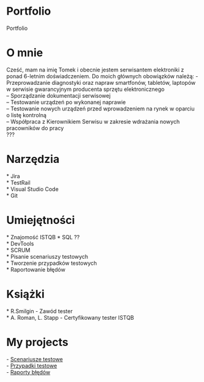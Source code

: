 # Portfolio

Portfolio

<h1>O mnie</h1>
Cześć, mam na imię Tomek i obecnie jestem serwisantem elektroniki z ponad 6-letnim doświadczeniem. Do moich głównych obowiązków należą: 
- Przeprowadzanie diagnostyki oraz napraw smartfonów, tabletów, laptopów w serwisie gwarancyjnym producenta sprzętu elektronicznego<br>
– Sporządzanie dokumentacji serwisowej <br>
– Testowanie urządzeń po wykonanej naprawie <br>
– Testowanie nowych urządzeń przed wprowadzeniem na rynek w oparciu o listę kontrolną <br>
– Współpraca z Kierownikiem Serwisu w zakresie wdrażania nowych pracowników do pracy <br>
???

<h1>Narzędzia</h1>
* Jira <br>
* TestRail <br>
* Visual Studio Code <br>
* Git <br>

<h1>Umiejętności</h1>
* Znajomość ISTQB
* SQL ??<br>
* DevTools <br>
* SCRUM <br> 
* Pisanie scenariuszy testowych <br>
* Tworzenie przypadków testowych <br>
* Raportowanie błędów <br>

<h1>Książki</h1>
* R.Smilgin - Zawód tester <br>
* A. Roman, L. Stapp - Certyfikowany tester ISTQB <br>

<h1>My projects</h1>
- <a href="https://docs.google.com/spreadsheets/d/1PTwKa9PpbUowTkgXR9_EAGmyGmlhmdknsHo82p7C5Os/edit#gid=0" target="_blank" rel="noopener noreferrer">Scenariusze testowe</a> <br>
- <a href="https://docs.google.com/spreadsheets/d/1PTwKa9PpbUowTkgXR9_EAGmyGmlhmdknsHo82p7C5Os/edit#gid=1259240765" target="_blank" rel="noopener noreferrer">Przypadki testowe</a> <br>
- <a href="https://docs.google.com/document/d/10AaW_0m_LiWHRHeG08x3bo4cT_qYHh5lb_hY4_QxNIs/edit" target="_blank" rel="noopener noreferrer">Raporty błędów</a>
